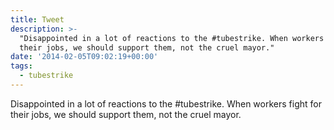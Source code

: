 ```yaml
---
title: Tweet
description: >-
  "Disappointed in a lot of reactions to the #tubestrike. When workers fight for
  their jobs, we should support them, not the cruel mayor."
date: '2014-02-05T09:02:19+00:00'
tags:
  - tubestrike
---
```

Disappointed in a lot of reactions to the #tubestrike. When workers fight for their jobs, we should support them, not the cruel mayor.
